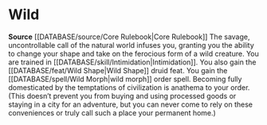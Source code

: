 ﻿---
id: '4'
name: Wild
rarity: Common
rus_type_level: null
source: '[[DATABASE/source/Core Rulebook|Core Rulebook]]'
trait: null
type: Druidic Order

---
# Wild

**Source** [[DATABASE/source/Core Rulebook|Core Rulebook]] 
The savage, uncontrollable call of the natural world infuses you, granting you the ability to change your shape and take on the ferocious form of a wild creature. You are trained in [[DATABASE/skill/Intimidation|Intimidation]]. You also gain the [[DATABASE/feat/Wild Shape|Wild Shape]] druid feat. You gain the [[DATABASE/spell/Wild Morph|wild morph]] order spell. Becoming fully domesticated by the temptations of civilization is anathema to your order. (This doesn’t prevent you from buying and using processed goods or staying in a city for an adventure, but you can never come to rely on these conveniences or truly call such a place your permanent home.)
